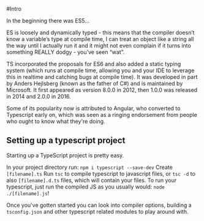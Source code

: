 #Intro

In the beginning there was ES5…

ES is loosely and dynamically typed - this means that the compiler doesn’t know a variable’s type at compile time,
I can treat an object like a string all the way until I actually run it and it might not even complain if it turns
into something REALLY dodgy - you’ve seen “wat”.

TS incorporated the proposals for ES6 and also added a static typing system (which runs at compile time, allowing
you and your IDE to leverage this in realtime and catching bugs at compile time). It was developed in part by
Anders Hejlsberg (known as the father of C#) and is maintained by Microsoft. It first appeared as version 8.0.0 in
2012, then 1.0.0 was released in 2014 and 2.0.0 in 2016.

Some of its popularity now is attributed to Angular, who converted to Typescript early on, which was seen as a ringing
endorsement from people who ought to know what they're doing.

## Setting up a typescript project

Starting up a TypeScript project is pretty easy.

In your project directory run: `npm i typescript --save-dev`
Create `[filename].ts`
Run `tsc` to compile typescript to javascript files, or `tsc -d` to also `[filename].d.ts` files, which will contain your files.
To run your typescript, just run the compiled JS as you usually would: `node ./[filename].js`!

Once you've gotten started you can look into compiler options, building a `tsconfig.json` and other typescript related modules to play around with.